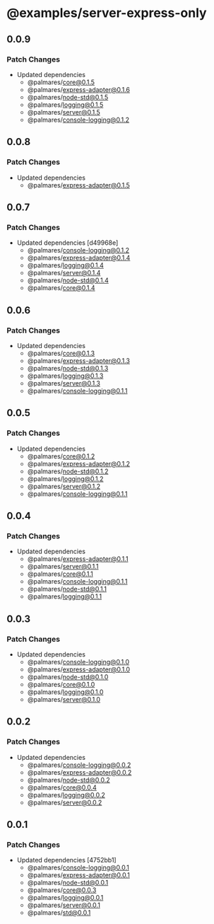 # @examples/server-express-only

## 0.0.9

### Patch Changes

- Updated dependencies
  - @palmares/core@0.1.5
  - @palmares/express-adapter@0.1.6
  - @palmares/node-std@0.1.5
  - @palmares/logging@0.1.5
  - @palmares/server@0.1.5
  - @palmares/console-logging@0.1.2

## 0.0.8

### Patch Changes

- Updated dependencies
  - @palmares/express-adapter@0.1.5

## 0.0.7

### Patch Changes

- Updated dependencies [d49968e]
  - @palmares/console-logging@0.1.2
  - @palmares/express-adapter@0.1.4
  - @palmares/logging@0.1.4
  - @palmares/server@0.1.4
  - @palmares/node-std@0.1.4
  - @palmares/core@0.1.4

## 0.0.6

### Patch Changes

- Updated dependencies
  - @palmares/core@0.1.3
  - @palmares/express-adapter@0.1.3
  - @palmares/node-std@0.1.3
  - @palmares/logging@0.1.3
  - @palmares/server@0.1.3
  - @palmares/console-logging@0.1.1

## 0.0.5

### Patch Changes

- Updated dependencies
  - @palmares/core@0.1.2
  - @palmares/express-adapter@0.1.2
  - @palmares/node-std@0.1.2
  - @palmares/logging@0.1.2
  - @palmares/server@0.1.2
  - @palmares/console-logging@0.1.1

## 0.0.4

### Patch Changes

- Updated dependencies
  - @palmares/express-adapter@0.1.1
  - @palmares/server@0.1.1
  - @palmares/core@0.1.1
  - @palmares/console-logging@0.1.1
  - @palmares/node-std@0.1.1
  - @palmares/logging@0.1.1

## 0.0.3

### Patch Changes

- Updated dependencies
  - @palmares/console-logging@0.1.0
  - @palmares/express-adapter@0.1.0
  - @palmares/node-std@0.1.0
  - @palmares/core@0.1.0
  - @palmares/logging@0.1.0
  - @palmares/server@0.1.0

## 0.0.2

### Patch Changes

- Updated dependencies
  - @palmares/console-logging@0.0.2
  - @palmares/express-adapter@0.0.2
  - @palmares/node-std@0.0.2
  - @palmares/core@0.0.4
  - @palmares/logging@0.0.2
  - @palmares/server@0.0.2

## 0.0.1

### Patch Changes

- Updated dependencies [4752bb1]
  - @palmares/console-logging@0.0.1
  - @palmares/express-adapter@0.0.1
  - @palmares/node-std@0.0.1
  - @palmares/core@0.0.3
  - @palmares/logging@0.0.1
  - @palmares/server@0.0.1
  - @palmares/std@0.0.1
